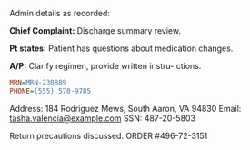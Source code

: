 Admin details as recorded: 


**Chief Complaint:** Discharge summary review. 
 
**Pt states:** Patient has questions about medication changes.

**A/P:** Clarify regimen, provide written instru-
ctions.

```ini
MRN=MRN-230889 
PHONE=(555) 570-9785

``` 
Address: 184 Rodriguez Mews, South Aaron, VA 94830
Email: tasha.valencia@example.com
SSN: 487-20-5803

Return precautions discussed.
ORDER #496-72-3151
